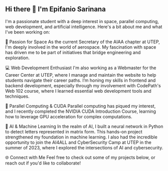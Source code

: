 ## Hi there 👋 I'm Epifanio Sarinana
I'm a passionate student with a deep interest in space, parallel computing, web development, and artificial intelligence. Here's a bit about me and what I've been working on:

<!--
**Sap-has/Sap-has** is a ✨ _special_ ✨ repository because its `README.md` (this file) appears on your GitHub profile.

Here are some ideas to get you started:

- 🔭 I’m currently working on ...
- 🌱 I’m currently learning ...
- 👯 I’m looking to collaborate on ...
- 🤔 I’m looking for help with ...
- 💬 Ask me about ...
- 📫 How to reach me: ...
- 😄 Pronouns: ...
- ⚡ Fun fact: ...
-->
🌌 Passion for Space
As the current Secretary of the AIAA chapter at UTEP, I'm deeply involved in the world of aerospace. My fascination with space has driven me to be part of initiatives that bridge engineering and exploration.

💻 Web Development Enthusiast
I'm also working as a Webmaster for the Career Center at UTEP, where I manage and maintain the website to help students navigate their career paths. I’m honing my skills in frontend and backend development, especially through my involvement with CodePath's Web 102 course, where I learned essential web development tools and techniques.

🔢 Parallel Computing & CUDA
Parallel computing has piqued my interest, and I recently completed the NVIDIA CUDA Introduction Course, learning how to leverage GPU acceleration for complex computations.

🤖 AI & Machine Learning
In the realm of AI, I built a neural network in Python to detect letters represented in matrix form. This hands-on project strengthened my foundation in machine learning. I also had the incredible opportunity to join the AI4ALL and CyberSecurity Camp at UTEP in the summer of 2023, where I explored the intersections of AI and cybersecurity.

🌐 Connect with Me
Feel free to check out some of my projects below, or reach out if you'd like to collaborate!
